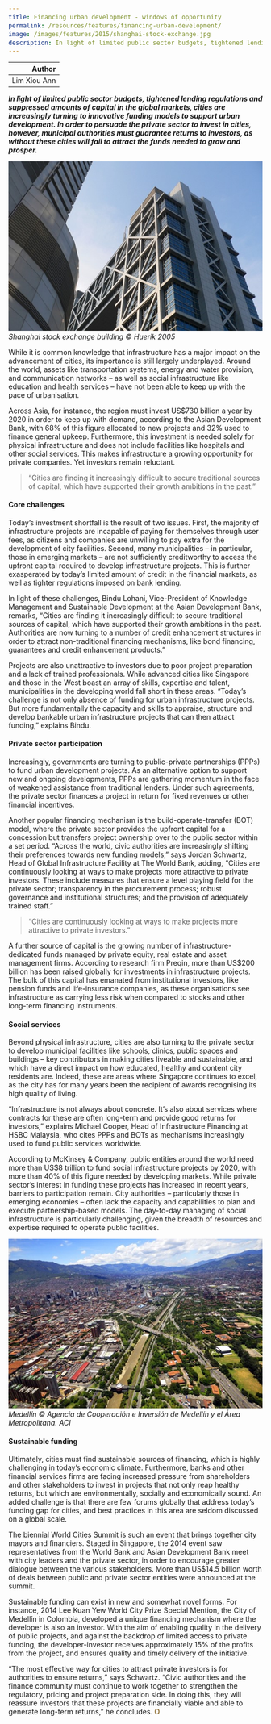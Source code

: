 ```yaml
---
title: Financing urban development - windows of opportunity
permalink: /resources/features/financing-urban-development/
image: /images/features/2015/shanghai-stock-exchange.jpg
description: In light of limited public sector budgets, tightened lending regulations and suppressed amounts of capital in the global markets, cities are increasingly turning to innovative funding models to support urban development. In order to persuade the private sector to invest in cities, however, municipal authorities must guarantee returns to investors, as without these cities will fail to attract the funds needed to grow and prosper.  
---
```


| Author |
|---:|
| Lim Xiou Ann |

***In light of limited public sector budgets, tightened lending regulations and suppressed amounts of capital in the global markets, cities are increasingly turning to innovative funding models to support urban development. In order to persuade the private sector to invest in cities, however, municipal authorities must guarantee returns to investors, as without these cities will fail to attract the funds needed to grow and prosper.***

![Shanghai stock exchange building](/images/features/2015/shanghai-stock-exchange.jpg/)*Shanghai stock exchange building © Huerik 2005*

While it is common knowledge that infrastructure has a major impact on the advancement of cities, its importance is still largely underplayed. Around the world, assets like transportation systems, energy and water provision, and communication networks – as well as social infrastructure like education and health services – have not been able to keep up with the pace of urbanisation.

Across Asia, for instance, the region must invest US$730 billion a year by 2020 in order to keep up with demand, according to the Asian Development Bank, with 68% of this figure allocated to new projects and 32% used to finance general upkeep. Furthermore, this investment is needed solely for physical infrastructure and does not include facilities like hospitals and other social services. This makes infrastructure a growing opportunity for private companies. Yet investors remain reluctant.

> “Cities are finding it increasingly difficult to secure traditional sources of capital, which have supported their growth ambitions in the past.”

#### **Core challenges**

Today’s investment shortfall is the result of two issues. First, the majority of infrastructure projects are incapable of paying for themselves through user fees, as citizens and companies are unwilling to pay extra for the development of city facilities. Second, many municipalities – in particular, those in emerging markets – are not sufficiently creditworthy to access the upfront capital required to develop infrastructure projects. This is further exasperated by today’s limited amount of credit in the financial markets, as well as tighter regulations imposed on bank lending.

In light of these challenges, Bindu Lohani, Vice-President of Knowledge Management and Sustainable Development at the Asian Development Bank, remarks, “Cities are finding it increasingly difficult to secure traditional sources of capital, which have supported their growth ambitions in the past. Authorities are now turning to a number of credit enhancement structures in order to attract non-traditional financing mechanisms, like bond financing, guarantees and credit enhancement products.”

Projects are also unattractive to investors due to poor project preparation and a lack of trained professionals. While advanced cities like Singapore and those in the West boast an array of skills, expertise and talent, municipalities in the developing world fall short in these areas. “Today’s challenge is not only absence of funding for urban infrastructure projects. But more fundamentally the capacity and skills to appraise, structure and develop bankable urban infrastructure projects that can then attract funding,” explains Bindu.

#### **Private sector participation**

Increasingly, governments are turning to public-private partnerships (PPPs) to fund urban development projects. As an alternative option to support new and ongoing developments, PPPs are gathering momentum in the face of weakened assistance from traditional lenders. Under such agreements, the private sector finances a project in return for fixed revenues or other financial incentives.

Another popular financing mechanism is the build-operate-transfer (BOT) model, where the private sector provides the upfront capital for a concession but transfers project ownership over to the public sector within a set period. “Across the world, civic authorities are increasingly shifting their preferences towards new funding models,” says Jordan Schwartz, Head of Global Infrastructure Facility at The World Bank, adding, “Cities are continuously looking at ways to make projects more attractive to private investors. These include measures that ensure a level playing field for the private sector; transparency in the procurement process; robust governance and institutional structures; and the provision of adequately trained staff.”

> “Cities are continuously looking at ways to make projects more attractive to private investors.”

A further source of capital is the growing number of infrastructure-dedicated funds managed by private equity, real estate and asset management firms. According to research firm Preqin, more than US$200 billion has been raised globally for investments in infrastructure projects. The bulk of this capital has emanated from institutional investors, like pension funds and life-insurance companies, as these organisations see infrastructure as carrying less risk when compared to stocks and other long-term financing instruments.

#### **Social services**

Beyond physical infrastructure, cities are also turning to the private sector to develop municipal facilities like schools, clinics, public spaces and buildings – key contributors in making cities liveable and sustainable, and which have a direct impact on how educated, healthy and content city residents are. Indeed, these are areas where Singapore continues to excel, as the city has for many years been the recipient of awards recognising its high quality of living.

“Infrastructure is not always about concrete. It’s also about services where contracts for these are often long-term and provide good returns for investors,” explains Michael Cooper, Head of Infrastructure Financing at HSBC Malaysia, who cites PPPs and BOTs as mechanisms increasingly used to fund public services worldwide.

According to McKinsey & Company, public entities around the world need more than US$8 trillion to fund social infrastructure projects by 2020, with more than 40% of this figure needed by developing markets. While private sector’s interest in funding these projects has increased in recent years, barriers to participation remain. City authorities – particularly those in emerging economies – often lack the capacity and capabilities to plan and execute partnership-based models. The day-to-day managing of social infrastructure is particularly challenging, given the breadth of resources and expertise required to operate public facilities.

![Medellín](/images/features/2015/medellin.jpg/)*Medellín © Agencia de Cooperación e Inversión de Medellín y el Área Metropolitana. ACI*

#### **Sustainable funding**

Ultimately, cities must find sustainable sources of financing, which is highly challenging in today’s economic climate. Furthermore, banks and other financial services firms are facing increased pressure from shareholders and other stakeholders to invest in projects that not only reap healthy returns, but which are environmentally, socially and economically sound. An added challenge is that there are few forums globally that address today’s funding gap for cities, and best practices in this area are seldom discussed on a global scale.

The biennial World Cities Summit is such an event that brings together city mayors and financiers. Staged in Singapore, the 2014 event saw representatives from the World Bank and Asian Development Bank meet with city leaders and the private sector, in order to encourage greater dialogue between the various stakeholders. More than US$14.5 billion worth of deals between public and private sector entities were announced at the summit.

Sustainable funding can exist in new and somewhat novel forms. For instance, 2014 Lee Kuan Yew World City Prize Special Mention, the City of Medellín in Colombia, developed a unique financing mechanism where the developer is also an investor. With the aim of enabling quality in the delivery of public projects, and against the backdrop of limited access to private funding, the developer-investor receives approximately 15% of the profits from the project, and ensures quality and timely delivery of the initiative.

“The most effective way for cities to attract private investors is for authorities to ensure returns,” says Schwartz. “Civic authorities and the finance community must continue to work together to strengthen the regulatory, pricing and project preparation side. In doing this, they will reassure investors that these projects are financially viable and able to generate long-term returns,” he concludes. **<font color="#967942">O</font>**
